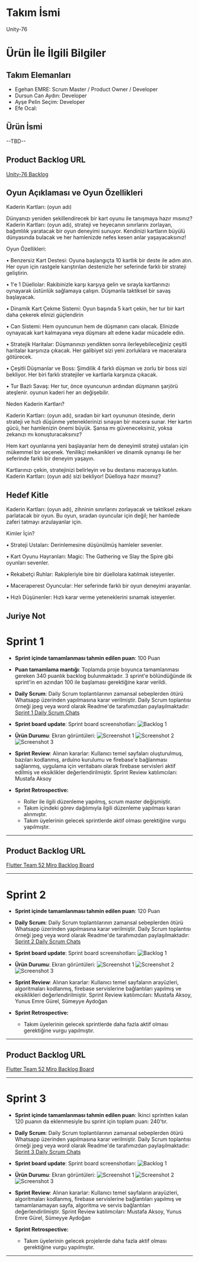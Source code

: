 # **Takım İsmi**

Unity-76

# Ürün İle İlgili Bilgiler

## Takım Elemanları
- Egehan EMRE: Scrum Master / Product Owner / Developer
- Dursun Can Aydın: Developer
- Ayşe Pelin Seçim: Developer
- Efe Ocal: 

## Ürün İsmi

--TBD--

## Product Backlog URL

[Unity-76 Backlog](https://miro.com/app/board/uXjVK3nFc9k=/)

## Oyun Açıklaması ve Oyun Özellikleri

Kaderin Kartları: (oyun adı)

Dünyanızı yeniden şekillendirecek bir kart oyunu ile tanışmaya hazır mısınız? Kaderin Kartları: (oyun adı), strateji ve heyecanın sınırlarını zorlayan, bağımlılık yaratacak bir oyun deneyimi sunuyor. Kendinizi kartların büyülü dünyasında bulacak ve her hamlenizde nefes kesen anlar yaşayacaksınız!

Oyun Özellikleri:

•	Benzersiz Kart Destesi: Oyuna başlangıçta 10 kartlık bir deste ile adım atın. Her oyun için rastgele karıştırılan destenizle her seferinde farklı bir strateji geliştirin.

•	1'e 1 Düellolar: Rakibinizle karşı karşıya gelin ve sırayla kartlarınızı oynayarak üstünlük sağlamaya çalışın. Düşmanla taktiksel bir savaş başlayacak.

•	Dinamik Kart Çekme Sistemi: Oyun başında 5 kart çekin, her tur bir kart daha çekerek elinizi güçlendirin

•	Can Sistemi: Hem oyuncunun hem de düşmanın canı olacak. Elinizde oynayacak kart kalmayana veya düşmanı alt edene kadar mücadele edin.

•	Stratejik Haritalar: Düşmanınızı yendikten sonra ilerleyebileceğiniz çeşitli haritalar karşınıza çıkacak. Her galibiyet sizi yeni zorluklara ve maceralara götürecek.

•	Çeşitli Düşmanlar ve Boss: Şimdilik 4 farklı düşman ve zorlu bir boss sizi bekliyor. Her biri farklı stratejiler ve kartlarla karşınıza çıkacak.

•	Tur Bazlı Savaş: Her tur, önce oyuncunun ardından düşmanın şarjörü ateşlenir. oyunun kaderi her an değişebilir.

Neden Kaderin Kartları?

Kaderin Kartları: (oyun adı), sıradan bir kart oyununun ötesinde, derin strateji ve hızlı düşünme yeteneklerinizi sınayan bir macera sunar. Her kartın gücü, her hamlenizin önemi büyük. Şansa mı güveneceksiniz, yoksa zekanızı mı konuşturacaksınız?

Hem kart oyunlarına yeni başlayanlar hem de deneyimli strateji ustaları için mükemmel bir seçenek. Yenilikçi mekanikleri ve dinamik oynanışı ile her seferinde farklı bir deneyim yaşayın.

Kartlarınızı çekin, stratejinizi belirleyin ve bu destansı maceraya katılın. Kaderin Kartları: (oyun adı) sizi bekliyor! Düelloya hazır mısınız?




## Hedef Kitle

Kaderin Kartları: (oyun adı), zihninin sınırlarını zorlayacak ve taktiksel zekanı parlatacak bir oyun. Bu oyun, sıradan oyuncular için değil; her hamlede zaferi tatmayı arzulayanlar için.

Kimler İçin?

•	Strateji Ustaları: Derinlemesine düşünülmüş hamleler sevenler.

•	Kart Oyunu Hayranları: Magic: The Gathering ve Slay the Spire gibi oyunları sevenler.

•	Rekabetçi Ruhlar: Rakipleriyle bire bir düellolara katılmak isteyenler.

•	Maceraperest Oyuncular: Her seferinde farklı bir oyun deneyimi arayanlar.

•	Hızlı Düşünenler: Hızlı karar verme yeteneklerini sınamak isteyenler.




## Juriye Not


# Sprint 1

- **Sprint içinde tamamlanması tahmin edilen puan**: 100 Puan


- **Puan tamamlama mantığı**: Toplamda proje boyunca tamamlanması gereken 340 puanlık backlog bulunmaktadır. 3 sprint'e bölündüğünde ilk sprint'in en azından 100 ile başlaması gerektiğine karar verildi.


- **Daily Scrum**: Daily Scrum toplantılarının zamansal sebeplerden ötürü Whatsapp üzerinden yapılmasına karar verilmiştir. Daily Scrum toplantısı örneği jpeg veya word olarak Readme'de tarafımızdan paylaşılmaktadır: [Sprint 1 Daily Scrum Chats](https://github.com/OyunveUygulamaAkademisi/Bootcamp2022Example/blob/main/ProjectManagement/Sprint1Documents/DailyScrumMeetingNotesSprint1.docx?raw=true)

- **Sprint board update**: Sprint board screenshotları: 
![Backlog 1](https://raw.githubusercontent.com/OyunveUygulamaAkademisi/Bootcamp2022Example/main/ProjectManagement/Sprint1Documents/backlog1.png) 


- **Ürün Durumu**: Ekran görüntüleri:
  ![Screenshot 1](https://github.com/OyunveUygulamaAkademisi/Bootcamp2022Example/blob/main/ProjectManagement/Sprint1Documents/product1.png)
  ![Screenshot 2](https://github.com/OyunveUygulamaAkademisi/Bootcamp2022Example/blob/main/ProjectManagement/Sprint1Documents/product2.png)
  ![Screenshot 3](https://github.com/OyunveUygulamaAkademisi/Bootcamp2022Example/blob/main/ProjectManagement/Sprint1Documents/product4.gif)
- **Sprint Review**: 
Alınan kararlar: Kullanıcı temel sayfaları oluşturulmuş, bazıları kodlanmış, arduino kurulumu ve firebase'e bağlanması sağlanmış, uygulama için veritabanı olarak firebase servisleri aktif edilmiş ve eksiklikler değerlendirilmiştir. Sprint Review katılımcıları: Mustafa Aksoy

- **Sprint Retrospective:**
  - Roller ile ilgili düzenleme yapılmış, scrum master değişmiştir.
  - Takım içindeki görev dağılımıyla ilgili düzenleme yapılması kararı alınmıştır.
  - Takım üyelerinin gelecek sprintlerde aktif olması gerektiğine vurgu yapılmıştır.
 


---

## Product Backlog URL

[Flutter Team 52 Miro Backlog Board](https://miro.com/app/board/uXjVO4kRs2w=/)

---

# Sprint 2

- **Sprint içinde tamamlanması tahmin edilen puan**: 120 Puan

- **Daily Scrum**: Daily Scrum toplantılarının zamansal sebeplerden ötürü Whatsapp üzerinden yapılmasına karar verilmiştir. Daily Scrum toplantısı örneği jpeg veya word olarak Readme'de tarafımızdan paylaşılmaktadır: [Sprint 2 Daily Scrum Chats](https://github.com/OyunveUygulamaAkademisi/Bootcamp2022Example/blob/main/ProjectManagement/Sprint2Documents/DailyScrumMeetingNotesSprint2.docx?raw=true)

- **Sprint board update**: Sprint board screenshotları: 
![Backlog 1](https://github.com/OyunveUygulamaAkademisi/Bootcamp2022Example/blob/main/ProjectManagement/Sprint2Documents/2022-05-22%2019_25_30-Window.png) 


- **Ürün Durumu**: Ekran görüntüleri:
  ![Screenshot 1](https://github.com/OyunveUygulamaAkademisi/Bootcamp2022Example/blob/main/ProjectManagement/Sprint2Documents/1.jpeg)
  ![Screenshot 2](https://github.com/OyunveUygulamaAkademisi/Bootcamp2022Example/blob/main/ProjectManagement/Sprint2Documents/2.jpeg)
  ![Screenshot 3](https://github.com/OyunveUygulamaAkademisi/Bootcamp2022Example/blob/main/ProjectManagement/Sprint2Documents/3.jpeg)
- **Sprint Review**: 
Alınan kararlar: Kullanıcı temel sayfaların arayüzleri, algoritmaları kodlanmış, firebase servislerine bağlantıları yapılmış ve eksiklikleri değerlendirilmiştir. 
Sprint Review katılımcıları: Mustafa Aksoy, Yunus Emre Gürel, Sümeyye Aydoğan 

- **Sprint Retrospective:**

  - Takım üyelerinin gelecek sprintlerde daha fazla aktif olması gerektiğine vurgu yapılmıştır.


---

## Product Backlog URL

[Flutter Team 52 Miro Backlog Board](https://miro.com/app/board/uXjVO4kRs2w=/)

---

# Sprint 3

- **Sprint içinde tamamlanması tahmin edilen puan**: İkinci sprintten kalan 120 puanın da eklenmesiyle bu sprint için toplam puan: 240'tır.


- **Daily Scrum**: Daily Scrum toplantılarının zamansal sebeplerden ötürü Whatsapp üzerinden yapılmasına karar verilmiştir. Daily Scrum toplantısı örneği jpeg veya word olarak Readme'de tarafımızdan paylaşılmaktadır: [Sprint 3 Daily Scrum Chats](https://github.com/OyunveUygulamaAkademisi/Bootcamp2022Example/blob/main/ProjectManagement/Sprint3Documents/DailyScrumMeetingNotesSprint3.docx?raw=true)

- **Sprint board update**: Sprint board screenshotları: 
![Backlog 1](https://github.com/OyunveUygulamaAkademisi/Bootcamp2022Example/blob/main/ProjectManagement/Sprint3Documents/2022-06-06%2000_19_38-Clipboard.png) 


- **Ürün Durumu**: Ekran görüntüleri:
  ![Screenshot 1](https://github.com/OyunveUygulamaAkademisi/Bootcamp2022Example/blob/main/ProjectManagement/Sprint3Documents/1.png)
  ![Screenshot 2](https://github.com/OyunveUygulamaAkademisi/Bootcamp2022Example/blob/main/ProjectManagement/Sprint3Documents/2.png)
  ![Screenshot 3](https://github.com/OyunveUygulamaAkademisi/Bootcamp2022Example/blob/main/ProjectManagement/Sprint3Documents/3.png)


- **Sprint Review**: 
Alınan kararlar: Kullanıcı temel sayfaların arayüzleri, algoritmaları kodlanmış, firebase servislerine bağlantıları yapılmış ve tamamlanamayan sayfa, algoritma ve servis bağlantıları değerlendirilmiştir. 
Sprint Review katılımcıları: Mustafa Aksoy, Yunus Emre Gürel, Sümeyye Aydoğan 

- **Sprint Retrospective:**

  - Takım üyelerinin gelecek projelerde daha fazla aktif olması gerektiğine vurgu yapılmıştır.


---
